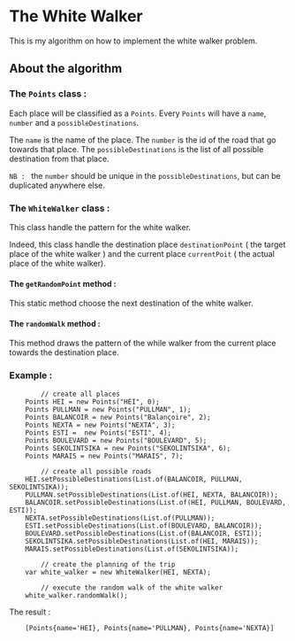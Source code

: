 # The White Walker

This is my algorithm on how to implement the white walker problem.

## About the algorithm

### The `Points` class :

Each place will be classified as a `Points`. Every `Points` will have a `name`, `number` and a `possibleDestinations`.

The `name` is the name of the place. The `number` is the id of the road that go towards that place. The `possibleDestinations` is the list of all possible destination from that place.

`NB : ` the `number` should be unique in the `possibleDestinations`, but can be duplicated anywhere else.

### The `WhiteWalker` class :

This class handle the pattern for the white walker.

Indeed, this class handle the destination place `destinationPoint` ( the target place of the white walker ) and the current place `currentPoit` ( the actual place of the white walker).

#### The `getRandomPoint` method :

This static method choose the next destination of the white walker.

#### The `randomWalk` method :

This method draws the pattern of the while walker from the current place towards the destination place.


### Example : 

            // create all places
        Points HEI = new Points("HEI", 0);
        Points PULLMAN = new Points("PULLMAN", 1);
        Points BALANCOIR = new Points("Balançoire", 2);
        Points NEXTA = new Points("NEXTA", 3);
        Points ESTI =  new Points("ESTI", 4);
        Points BOULEVARD = new Points("BOULEVARD", 5);
        Points SEKOLINTSIKA = new Points("SEKOLINTSIKA", 6);
        Points MARAIS = new Points("MARAIS", 7);

            // create all possible roads
        HEI.setPossibleDestinations(List.of(BALANCOIR, PULLMAN, SEKOLINTSIKA));
        PULLMAN.setPossibleDestinations(List.of(HEI, NEXTA, BALANCOIR));
        BALANCOIR.setPossibleDestinations(List.of(HEI, PULLMAN, BOULEVARD, ESTI));
        NEXTA.setPossibleDestinations(List.of(PULLMAN));
        ESTI.setPossibleDestinations(List.of(BOULEVARD, BALANCOIR));
        BOULEVARD.setPossibleDestinations(List.of(BALANCOIR, ESTI));
        SEKOLINTSIKA.setPossibleDestinations(List.of(HEI, MARAIS));
        MARAIS.setPossibleDestinations(List.of(SEKOLINTSIKA));
            
            // create the planning of the trip
        var white_walker = new WhiteWalker(HEI, NEXTA);

            // execute the random walk of the white walker
        white_walker.randomWalk();

The result :

        [Points{name='HEI}, Points{name='PULLMAN}, Points{name='NEXTA}]
    